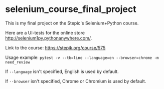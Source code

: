 # selenium_course_final_project
This is my final project on the Stepic's Selenium+Python course.

Here are a UI-tests for the online store http://selenium1py.pythonanywhere.com/.

Link to the course: https://stepik.org/course/575

Usage example: `pytest -v --tb=line --language=en --browser=chrome -m need_review`

If `--language` isn't specified, English is used by default.

If `--browser` isn't specified, Chrome or Chromium is used by default.
